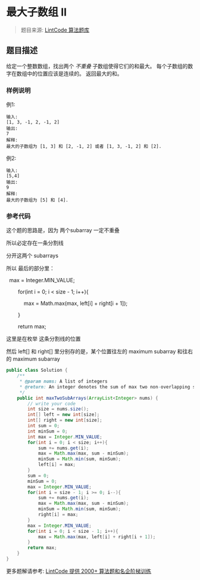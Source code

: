 # 最大子数组 II
 > 题目来源: [LintCode 算法题库](https://www.lintcode.com/problem/maximum-subarray-ii/?utm_source=sc-github-wzz)
 ## 题目描述
 给定一个整数数组，找出两个 *不重叠* 子数组使得它们的和最大。
每个子数组的数字在数组中的位置应该是连续的。
返回最大的和。
 ### 样例说明
 
例1:
```
输入:
[1, 3, -1, 2, -1, 2]
输出:
7
解释:
最大的子数组为 [1, 3] 和 [2, -1, 2] 或者 [1, 3, -1, 2] 和 [2].
```

例2:
```
输入:
[5,4]
输出:
9
解释:
最大的子数组为 [5] 和 [4].
```

 ### 参考代码
 <p style="color: rgb(113, 113, 113); font-family: 'Open Sans', 'Helvetica Neue', Helvetica, Arial, sans-serif;"></p><p>这个题的思路是，因为 两个subarray 一定不重叠</p><p><span style="background-color: initial;">所以必定存在一条分割线</span><br></p><p><span style="background-color: initial;">分开这两个 subarrays</span><br></p><p><span style="background-color: initial;">所以 最后的部分里：</span><br></p><p>&nbsp; max = Integer.MIN_VALUE;</p><p>&nbsp; &nbsp; &nbsp; &nbsp; for(int i = 0; i &lt; size - 1; i++){</p><p>&nbsp; &nbsp; &nbsp; &nbsp; &nbsp; &nbsp; max = Math.max(max, left[i] + right[i + 1]);</p><p>&nbsp; &nbsp; &nbsp; &nbsp; }</p><p>&nbsp; &nbsp; &nbsp; &nbsp; return max;</p><p>这里是在枚举 这条分割线的位置</p><p><span style="background-color: initial;">然后 left[] 和 right[] 里分别存的是，某个位置往左的 maximum subarray 和往右的 maximum subarray</span><br></p><p style="color: rgb(113, 113, 113); font-family: 'Open Sans', 'Helvetica Neue', Helvetica, Arial, sans-serif;"></p>

```java
public class Solution {
    /**
     * @param nums: A list of integers
     * @return: An integer denotes the sum of max two non-overlapping subarrays
     */
    public int maxTwoSubArrays(ArrayList<Integer> nums) {
        // write your code
        int size = nums.size();
        int[] left = new int[size];
        int[] right = new int[size];
        int sum = 0;
        int minSum = 0;
        int max = Integer.MIN_VALUE;
        for(int i = 0; i < size; i++){
            sum += nums.get(i);
            max = Math.max(max, sum - minSum);
            minSum = Math.min(sum, minSum);
            left[i] = max;
        }
        sum = 0;
        minSum = 0;
        max = Integer.MIN_VALUE;
        for(int i = size - 1; i >= 0; i--){
            sum += nums.get(i);
            max = Math.max(max, sum - minSum);
            minSum = Math.min(sum, minSum);
            right[i] = max;
        }
        max = Integer.MIN_VALUE;
        for(int i = 0; i < size - 1; i++){
            max = Math.max(max, left[i] + right[i + 1]);
        }
        return max;
    }
}
```
 更多题解请参考: [LintCode 提供 2000+ 算法题和名企阶梯训练](https://www.lintcode.com/problem/?utm_source=sc-github-wzz)